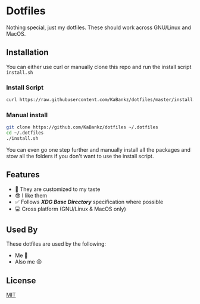 # Dotfiles

Nothing special, just my dotfiles. These should work across GNU/Linux and MacOS.

## Installation

You can either use curl or manually clone this repo and run the install script `install.sh`

### Install Script

```bash
curl https://raw.githubusercontent.com/KaBankz/dotfiles/master/install.sh | bash
```

### Manual install

```bash
git clone https://github.com/KaBankz/dotfiles ~/.dotfiles
cd ~/.dotfiles
./install.sh
```

You can even go one step further and manually install all the packages and stow all the folders if you don't want to use the install script.

## Features

- 🤗 They are customized to my taste
- 😎 I like them
- ✅ Follows ***XDG Base Directory*** specification where possible
- 💻 Cross platform (GNU/Linux & MacOS only)

## Used By

These dotfiles are used by the following:

- Me 🤗
- Also me 😉

## License

[MIT](https://github.com/KaBankz/dotfiles/blob/master/LICENSE)
